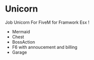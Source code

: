 # Unicorn

Job Unicorn For FiveM for Framwork Esx ! 

- Mermaid
- Chest
- BossAction
- F6 with annoucement and billing
- Garage
